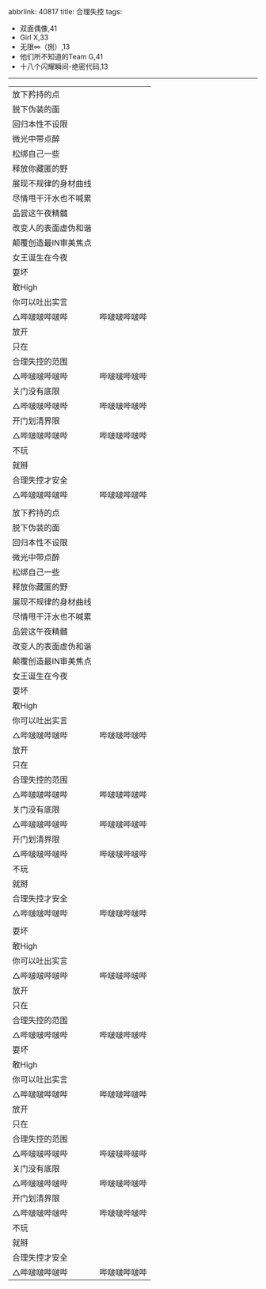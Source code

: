 abbrlink: 40817
title: 合理失控
tags:
  - 双面偶像,41
  - Girl X,33
  - 无限∞（捌）,13
  - 他们所不知道的Team G,41
  - 十八个闪耀瞬间-绝密代码,13
---
|      |      |
|--|--|
|放下矜持的点|      |
|脱下伪装的面|      |
|回归本性不设限|      |
|微光中带点醉|      |
|松绑自己一些|      |
|释放你藏匿的野|      |
|展现不规律的身材曲线|      |
|尽情甩干汗水也不喊累|      |
|品尝这午夜精髓|      |
|改变人的表面虚伪和谐|      |
|颠覆创造最IN审美焦点|      |
|女王诞生在今夜|      |
|耍坏|      |
|敢High|      |
|你可以吐出实言|      |
|△哔啵啵哔啵哔|哔啵啵哔啵哔|
|放开|      |
|只在|      |
|合理失控的范围|      |
|△哔啵啵哔啵哔|哔啵啵哔啵哔|
|关门没有底限|      |
|△哔啵啵哔啵哔|哔啵啵哔啵哔|
|开门划清界限|      |
|△哔啵啵哔啵哔|哔啵啵哔啵哔|
|不玩|      |
|就掰|      |
|合理失控才安全|      |
|△哔啵啵哔啵哔|哔啵啵哔啵哔|
|      |      |
|放下矜持的点|      |
|脱下伪装的面|      |
|回归本性不设限|      |
|微光中带点醉|      |
|松绑自己一些|      |
|释放你藏匿的野|      |
|展现不规律的身材曲线|      |
|尽情甩干汗水也不喊累|      |
|品尝这午夜精髓|      |
|改变人的表面虚伪和谐|      |
|颠覆创造最IN审美焦点|      |
|女王诞生在今夜|      |
|耍坏|      |
|敢High|      |
|你可以吐出实言|      |
|△哔啵啵哔啵哔|哔啵啵哔啵哔|
|放开|      |
|只在|      |
|合理失控的范围|      |
|△哔啵啵哔啵哔|哔啵啵哔啵哔|
|关门没有底限|      |
|△哔啵啵哔啵哔|哔啵啵哔啵哔|
|开门划清界限|      |
|△哔啵啵哔啵哔|哔啵啵哔啵哔|
|不玩|      |
|就掰|      |
|合理失控才安全|      |
|△哔啵啵哔啵哔|哔啵啵哔啵哔|
|      |      |
|耍坏|      |
|敢High|      |
|你可以吐出实言|      |
|△哔啵啵哔啵哔|哔啵啵哔啵哔|
|放开|      |
|只在|      |
|合理失控的范围|      |
|△哔啵啵哔啵哔|哔啵啵哔啵哔|
|耍坏|      |
|敢High|      |
|你可以吐出实言|      |
|△哔啵啵哔啵哔|哔啵啵哔啵哔|
|放开|      |
|只在|      |
|合理失控的范围|      |
|△哔啵啵哔啵哔|哔啵啵哔啵哔|
|关门没有底限|      |
|△哔啵啵哔啵哔|哔啵啵哔啵哔|
|开门划清界限|      |
|△哔啵啵哔啵哔|哔啵啵哔啵哔|
|不玩|      |
|就掰|      |
|合理失控才安全|      |
|△哔啵啵哔啵哔|哔啵啵哔啵哔|